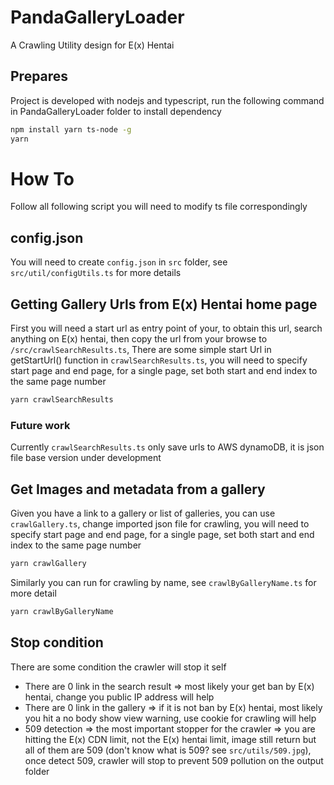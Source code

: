 # PandaGalleryLoader

A Crawling Utility design for E(x) Hentai

## Prepares

Project is developed with nodejs and typescript, run the following command in PandaGalleryLoader folder to install dependency

```Bash
npm install yarn ts-node -g
yarn
```

# How To

Follow all following script you will need to modify ts file correspondingly

## config.json

You will need to create `config.json` in `src` folder, see `src/util/configUtils.ts` for more details

## Getting Gallery Urls from E(x) Hentai home page

First you will need a start url as entry point of your, to obtain this url, search anything on E(x) hentai, then copy the url from your browse to `/src/crawlSearchResults.ts`,
There are some simple start Url in getStartUrl() function in `crawlSearchResults.ts`, you will need to specify start page and end page, for a single page, set both start and end index to the same page number

```Bash
yarn crawlSearchResults
```

### Future work

Currently `crawlSearchResults.ts` only save urls to AWS dynamoDB, it is json file base version under development

## Get Images and metadata from a gallery

Given you have a link to a gallery or list of galleries, you can use `crawlGallery.ts`, change imported json file for crawling, you will need to specify start page and end page, for a single page, set both start and end index to the same page number

```Bash
yarn crawlGallery
```

Similarly you can run for crawling by name, see `crawlByGalleryName.ts` for more detail

```Bash
yarn crawlByGalleryName

```

## Stop condition
There are some condition the crawler will stop it self
- There are 0 link in the search result => most likely your get ban by E(x) hentai, change you public IP address will help
-  There are 0 link in the gallery => if it is not ban by E(x) hentai, most likely you hit a no body show view warning, use cookie for crawling will help
- 509 detection => the most important stopper for the crawler => you are hitting the E(x) CDN limit, not the E(x) hentai limit, image still return but all of them are 509 (don't know what is 509? see `src/utils/509.jpg`), once detect 509, crawler will stop to prevent 509 pollution on the output folder
